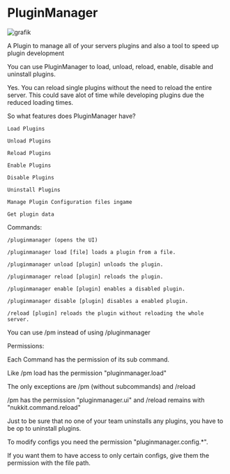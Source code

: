 # PluginManager

![grafik](https://user-images.githubusercontent.com/44944269/159356724-3cbb420a-f27f-481f-93ef-df2ae2f6ff49.png)


A Plugin to manage all of your servers plugins and also a tool to speed up plugin development



You can use PluginManager to load, unload, reload, enable, disable and uninstall plugins.

Yes. You can reload single plugins without the need to reload the entire server. This could save alot of time while developing plugins due the reduced loading times.



So what features does PluginManager have?


    Load Plugins

    Unload Plugins

    Reload Plugins

    Enable Plugins

    Disable Plugins

    Uninstall Plugins

    Manage Plugin Configuration files ingame

    Get plugin data

  Commands:

    /pluginmanager (opens the UI)

    /pluginmanager load [file] loads a plugin from a file.

    /pluginmanager unload [plugin] unloads the plugin.

    /pluginmanager reload [plugin] reloads the plugin.

    /pluginmanager enable [plugin] enables a disabled plugin.

    /pluginmanager disable [plugin] disables a enabled plugin.

    /reload [plugin] reloads the plugin without reloading the whole server.


You can use /pm instead of using /pluginmanager


Permissions:

Each Command has the permission of its sub command.

Like /pm load has the permission "pluginmanager.load"

The only exceptions are /pm (without subcommands) and /reload

/pm has the permission "pluginmanager.ui" and /reload remains with "nukkit.command.reload"

Just to be sure that no one of your team uninstalls any plugins, you have to be op to uninstall plugins.

To modify configs you need the permission "pluginmanager.config.*".

If you want them to have access to only certain configs, give them the permission with the file path.
